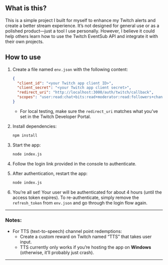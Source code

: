 ## What is this?

This is a simple project I built for myself to enhance my Twitch alerts and create a better stream experience. It’s not designed for general use or as a polished product—just a tool I use personally. However, I believe it could help others learn how to use the Twitch EventSub API and integrate it with their own projects.

## How to use

1. Create a file named `env.json` with the following content:
   ```json
   {
     "client_id": "<your Twitch app client ID>",
     "client_secret": "<your Twitch app client secret>",
     "redirect_uri": "http://localhost:3000/auth/twitch/callback",
     "scopes": "user:read:chat+bits:read+moderator:read:followers+channel:read:subscriptions+channel:manage:redemptions"
   }
   ```
    - For local testing, make sure the `redirect_uri` matches what you’ve set in the Twitch Developer Portal.

2. Install dependencies:
   ```bash
   npm install
   ```

3. Start the app:
   ```bash
   node index.js
   ```

4. Follow the login link provided in the console to authenticate.

5. After authentication, restart the app:
   ```bash
   node index.js
   ```

6. You’re all set! Your user will be authenticated for about 4 hours (until the access token expires). To re-authenticate, simply remove the `refresh_token` from `env.json` and go through the login flow again.

---

### Notes:

- For TTS (text-to-speech) channel point redemptions:
    - Create a custom reward on Twitch named “TTS” that takes user input.
    - TTS currently only works if you’re hosting the app on **Windows** (otherwise, it’ll probably just crash).

---
